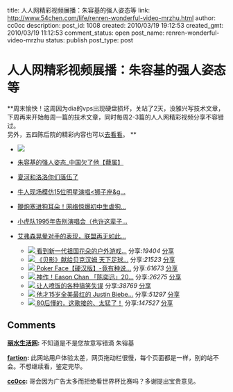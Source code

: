 title: 人人网精彩视频展播：朱容基的强人姿态等
link: http://www.54chen.com/life/renren-wonderful-video-mrzhu.html
author: cc0cc
description: 
post_id: 1008
created: 2010/03/19 19:12:53
created_gmt: 2010/03/19 11:12:53
comment_status: open
post_name: renren-wonderful-video-mrzhu
status: publish
post_type: post

# 人人网精彩视频展播：朱容基的强人姿态等

**周末愉快！这周因为dia的vps出现硬盘损坏，关站了2天，没雅兴写技术文章，下周再来开始每周一篇的技术文章，同时每周2-3篇的人人网精彩视频分享不容错过。  
另外，五四陈后院的精彩内容也可以[去看看](http://backyard.54chen.com)。 **
* ![](http://i12.ku6.com/smallpic/mv/2006357/11669664895uaai_7.jpg)[ ](http://share.renren.com/share/GetShare.do?id=1777147423&owner=227489200&from=hotvideo1)
* [朱容基的强人姿态_中国欠了他【蘢属】](http://share.renren.com/share/GetShare.do?id=1777147423&owner=227489200&from=hotvideo1)
* [夏河和洛洛你们落伍了](http://share.renren.com/share/GetShare.do?id=1771507049&owner=225603400&from=hotvideo2)
* [牛人现场模仿15位明星演唱<狮子座&g...](http://share.renren.com/share/GetShare.do?id=1771199834&owner=228653200&from=hotvideo3)
* [鞭炮塞进狗耳朵！网络惊爆初中生虐狗...](http://share.renren.com/share/GetShare.do?id=1777180957&owner=239665300&from=hotvideo4)
* [小虎队1995年告别演唱会（也许这辈子...](http://share.renren.com/share/GetShare.do?id=1771208107&owner=254525200&from=hotvideo5)
* [艾弗森晃晕对手的表现，联盟再无如此...](http://share.renren.com/share/GetShare.do?id=1777236603&owner=221679400&from=hotvideo6)

  * ![](http://i01.img.tudou.com/data/imgs/i/008/916/426/p.jpg)[ ](http://share.renren.com/share/GetShare.do?id=1757948774&owner=241611400&from=hotvideo)[看到新一代祖国花朵的户外游戏...](http://share.renren.com/share/GetShare.do?id=1757948774&owner=&from=hotvideo) 分享:_19404_ [分享](http://share.renren.com/?_mm_id=64#nogo)
  * ![](http://i01.img.tudou.com/data/imgs/i/047/986/443/m25.jpg)[ ](http://share.renren.com/share/GetShare.do?id=1777205630&owner=246218700&from=hotvideo)[《贝影》献给贝克汉姆 天下足球...](http://share.renren.com/share/GetShare.do?id=1777205630&owner=&from=hotvideo) 分享:_21523_ [分享](http://share.renren.com/?_mm_id=64#nogo)
  * ![](http://g2.ykimg.com/0100641F464B6FE695DC5300071AFF072E133C-2513-3D39-35F9-2F4AE65C9CCF)[ ](http://share.renren.com/share/GetShare.do?id=1757952621&owner=223731500&from=hotvideo)[Poker Face【硬汉版】-竟有种说...](http://share.renren.com/share/GetShare.do?id=1757952621&owner=&from=hotvideo) 分享:_61673_ [分享](http://share.renren.com/?_mm_id=64#nogo)
  * ![](http://g3.ykimg.com/0100641F464B99A53AD279002FCBCA1121F927-A004-050F-3FF8-E49B4429D0DE)[ ](http://share.renren.com/share/GetShare.do?id=1764371261&owner=232893900&from=hotvideo)[神作！Eason Chan 「陈奕迅」20...](http://share.renren.com/share/GetShare.do?id=1764371261&owner=&from=hotvideo) 分享:_26275_ [分享](http://share.renren.com/?_mm_id=64#nogo)
  * ![](http://g2.ykimg.com/0100641F464B9F2649444E019F6C4284F98162-28E2-64E0-8979-3F7A3CD7F658)[ ](http://share.renren.com/share/GetShare.do?id=1777134745&owner=279127900&from=hotvideo)[让人喷饭的各种搞笑失误](http://share.renren.com/share/GetShare.do?id=1777134745&owner=&from=hotvideo) 分享:_38769_ [分享](http://share.renren.com/?_mm_id=64#nogo)
  * ![](http://g3.ykimg.com/0100641F464B7FFB5E854100F1676384356CED-E528-F0FA-EA36-AB9346DCB06B)[ ](http://share.renren.com/share/GetShare.do?id=1758129410&owner=260549000&from=hotvideo)[他才15岁全美最红的 Justin Biebe...](http://share.renren.com/share/GetShare.do?id=1758129410&owner=&from=hotvideo) 分享:_51297_ [分享](http://share.renren.com/?_mm_id=64#nogo)
  * ![](http://g1.ykimg.com/0100641F464B49BB888D2F011C6E4BA980DC5C-8C49-6E1E-984E-45D32F942469)[ ](http://share.renren.com/share/GetShare.do?id=1758024715&owner=307627400&from=hotvideo)[80后懂的，这歌接的、太猛了！](http://share.renren.com/share/GetShare.do?id=1758024715&owner=&from=hotvideo) 分享:_147527_ [分享](http://share.renren.com/?_mm_id=64#nogo)

## Comments

**[丽水生活网](#12470 "2010-06-28 12:57:45"):** 不知道是不是您故意写错滴 朱镕基

**[fartion](#12479 "2010-07-03 21:48:29"):** 此网站用户体验太差，网页拖动栏很慢，每个页面都是一样，别的站不会。不想继续看，鉴定完毕。

**[cc0cc](#12480 "2010-07-04 10:22:01"):** 哥会因为广告太多而拒绝看世界杯比赛吗？多谢提出宝贵意见。

